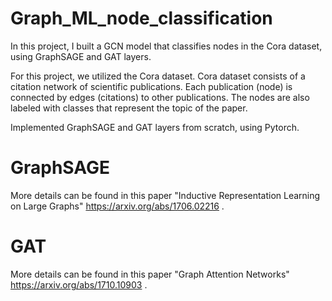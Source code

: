 # Graph_ML_node_classification

In this project, I built a GCN model that classifies nodes in the Cora dataset, using GraphSAGE and GAT layers.

For this project, we utilized the Cora dataset. Cora dataset consists of a citation network of scientific publications. Each publication (node) is connected by edges (citations) to other publications. The nodes are also labeled with classes that represent the topic of the paper.

Implemented GraphSAGE and GAT layers from scratch, using Pytorch.

# GraphSAGE


More details can be found in this paper "Inductive Representation Learning on Large Graphs" https://arxiv.org/abs/1706.02216 .


# GAT

More details can be found in this paper "Graph Attention Networks" https://arxiv.org/abs/1710.10903 .
